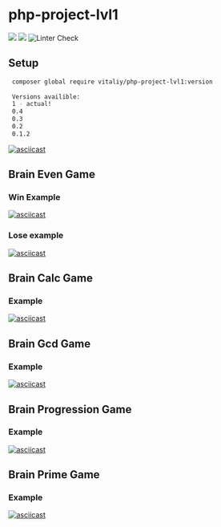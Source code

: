 # php-project-lvl1

<a href="https://codeclimate.com/github/kudrvet/php-project-lvl1/maintainability"><img src="https://api.codeclimate.com/v1/badges/aabb7e38ca0167f2f563/maintainability" /></a>   <a href="https://codeclimate.com/github/kudrvet/php-project-lvl1/test_coverage"><img src="https://api.codeclimate.com/v1/badges/aabb7e38ca0167f2f563/test_coverage" /></a>
![Linter Check](https://github.com/kudrvet/php-project-lvl1/workflows/Linter%20Check/badge.svg?event=push)

## Setup

```sh
 composer global require vitaliy/php-project-lvl1:version 
 
 Versions availible:
 1 - actual!
 0.4 
 0.3 
 0.2 
 0.1.2
 ```
 [![asciicast](https://asciinema.org/a/Hdv11nGpigcos9vGidQ3qJWnj.svg)](https://asciinema.org/a/Hdv11nGpigcos9vGidQ3qJWnj)
 
 ## Brain Even Game

 ### Win Example
 [![asciicast](https://asciinema.org/a/04DQW2HmuuJ8Nr8nEZwjsk6qj.svg)](https://asciinema.org/a/04DQW2HmuuJ8Nr8nEZwjsk6qj)
 
 ### Lose example
 [![asciicast](https://asciinema.org/a/66gbfB3wE0snfB0zqXIimaaUr.svg)](https://asciinema.org/a/66gbfB3wE0snfB0zqXIimaaUr)

## Brain Calc Game

### Example

[![asciicast](https://asciinema.org/a/ZNlq4QWKqmKpzg15K29CKToMW.svg)](https://asciinema.org/a/ZNlq4QWKqmKpzg15K29CKToMW)

## Brain Gcd Game

### Example

[![asciicast](https://asciinema.org/a/8Cnps5U0IpUUzlNFupJsrJIr7.svg)](https://asciinema.org/a/8Cnps5U0IpUUzlNFupJsrJIr7)

## Brain Progression Game

### Example

[![asciicast](https://asciinema.org/a/eiRknqhQHkag2kOah4g6QTt96.svg)](https://asciinema.org/a/eiRknqhQHkag2kOah4g6QTt96)

## Brain Prime Game

### Example

[![asciicast](https://asciinema.org/a/Qe1C2ZCQR84ttj6dsBWcw1AEb.svg)](https://asciinema.org/a/Qe1C2ZCQR84ttj6dsBWcw1AEb)

